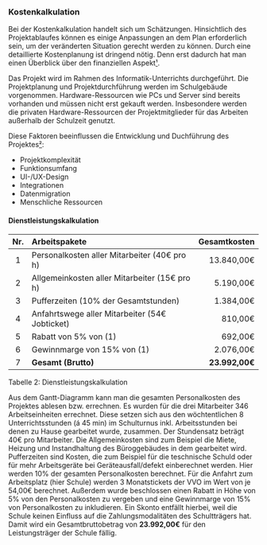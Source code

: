﻿### Kostenkalkulation
Bei der Kostenkalkulation handelt sich um Schätzungen. Hinsichtlich des Projektablaufes können es einige Anpassungen an dem Plan erforderlich sein, um der veränderten Situation gerecht werden zu können.
Durch eine detaillierte Kostenplanung ist dringend nötig. Denn erst dadurch hat man einen Überblick über den finanziellen Aspekt[¹].
 

Das Projekt wird im Rahmen des Informatik-Unterrichts durchgeführt. Die Projektplanung und Projektdurchführung werden im Schulgebäude vorgenommen. Hardware-Ressourcen wie PCs und Server sind bereits vorhanden und müssen nicht erst gekauft werden. Insbesondere werden die privaten Hardware-Ressourcen der Projektmitglieder für das Arbeiten außerhalb der Schulzeit genutzt.

Diese Faktoren beeinflussen die Entwicklung und Duchführung des Projektes[²]: 

   - Projektkomplexität
   - Funktionsumfang
   - UI-/UX-Design
   - Integrationen
   - Datenmigration
   - Menschliche Ressourcen
    
    
#### Dienstleistungskalkulation

| Nr. | **Arbeitspakete**                              | **Gesamtkosten** |
|:-----:|:---------------------------------------------|-----------------:|
| 1   | Personalkosten aller Mitarbeiter (40€ pro h)   | 13.840,00€    |
| 2   | Allgemeinkosten aller Mitarbeiter (15€ pro h)  |  5.190,00€    |
| 3   | Pufferzeiten (10% der Gesamtstunden)           |  1.384,00€    |
| 4   | Anfahrtswege aller Mitarbeiter (54€ Jobticket) |    810,00€    |
| 5   | Rabatt von 5% von (1)                          |    692,00€    |
| 6   | Gewinnmarge von 15% von (1)                    |  2.076,00€    |
| 7   | **Gesamt (Brutto)**                            |**23.992,00€**  |

<figcaption>Tabelle 2: Dienstleistungskalkulation</figcaption>

Aus dem Gantt-Diagramm kann man die gesamten Personalkosten des Projektes ablesen bzw. errechnen. Es wurden für die drei Mitarbeiter 346 Arbeitseinheiten errechnet. Diese setzen sich aus den wöchtentlichen 8 Unterrichtsstunden (á 45 min) im Schulturnus inkl. Arbeitsstunden bei denen zu Hause gearbeitet wurde, zusammen. Der Stundensatz beträgt 40€ pro Mitarbeiter. Die Allgemeinkosten sind zum Beispiel die Miete, Heizung und Instandhaltung des Büroggebäudes in dem gearbeitet wird. Pufferzeiten sind Kosten, die zum Beispiel für die teschnische Schuld oder für mehr Arbeitsgeräte bei Geräteausfall/defekt einberechnet werden. Hier werden 10% der gesamten Personalkosten berechnet. Für die Anfahrt zum Arbeitsplatz (hier Schule) werden 3 Monatstickets der VVO im Wert von je 54,00€ berechnet. Außerdem wurde beschlossen einen Rabatt in Höhe von 5% von den Personalkosten zu vergeben und eine Gewinnmarge von 15% von Personalkosten zu inkludieren. Ein Skonto entfällt hierbei, weil die Schule keinen Einfluss auf die Zahlungsmodalitäten des Schultträgers hat. Damit wird ein Gesamtbruttobetrag von **23.992,00€** für den Leistungsträger der Schule fällig.





[¹]: https://erfolgreich-projekte-leiten.de/kostenplan/  (19.01.2021)
[²]: https://www.scnsoft.de/blog/kosten-der-softwareentwicklung  (19.01.2021)



